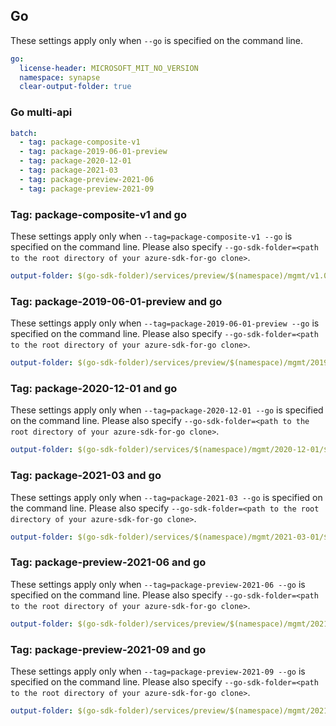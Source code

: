 ## Go

These settings apply only when `--go` is specified on the command line.

``` yaml $(go)
go:
  license-header: MICROSOFT_MIT_NO_VERSION
  namespace: synapse
  clear-output-folder: true
```

### Go multi-api

``` yaml $(go) && $(multiapi)
batch:
  - tag: package-composite-v1
  - tag: package-2019-06-01-preview
  - tag: package-2020-12-01
  - tag: package-2021-03
  - tag: package-preview-2021-06
  - tag: package-preview-2021-09
```

### Tag: package-composite-v1 and go

These settings apply only when `--tag=package-composite-v1 --go` is specified on the command line.
Please also specify `--go-sdk-folder=<path to the root directory of your azure-sdk-for-go clone>`.

``` yaml $(tag) == 'package-composite-v1' && $(go)
output-folder: $(go-sdk-folder)/services/preview/$(namespace)/mgmt/v1.0/$(namespace)
```

### Tag: package-2019-06-01-preview and go

These settings apply only when `--tag=package-2019-06-01-preview --go` is specified on the command line.
Please also specify `--go-sdk-folder=<path to the root directory of your azure-sdk-for-go clone>`.

``` yaml $(tag) == 'package-2019-06-01-preview' && $(go)
output-folder: $(go-sdk-folder)/services/preview/$(namespace)/mgmt/2019-06-01-preview/$(namespace)
```

### Tag: package-2020-12-01 and go

These settings apply only when `--tag=package-2020-12-01 --go` is specified on the command line.
Please also specify `--go-sdk-folder=<path to the root directory of your azure-sdk-for-go clone>`.

``` yaml $(tag) == 'package-2020-12-01' && $(go)
output-folder: $(go-sdk-folder)/services/$(namespace)/mgmt/2020-12-01/$(namespace)
```

### Tag: package-2021-03 and go

These settings apply only when `--tag=package-2021-03 --go` is specified on the command line.
Please also specify `--go-sdk-folder=<path to the root directory of your azure-sdk-for-go clone>`.

``` yaml $(tag) == 'package-2021-03' && $(go)
output-folder: $(go-sdk-folder)/services/$(namespace)/mgmt/2021-03-01/$(namespace)
```

### Tag: package-preview-2021-06 and go

These settings apply only when `--tag=package-preview-2021-06 --go` is specified on the command line.
Please also specify `--go-sdk-folder=<path to the root directory of your azure-sdk-for-go clone>`.

``` yaml $(tag) == 'package-preview-2021-06' && $(go)
output-folder: $(go-sdk-folder)/services/preview/$(namespace)/mgmt/2021-06-01-preview/$(namespace)
```

### Tag: package-preview-2021-09 and go

These settings apply only when `--tag=package-preview-2021-09 --go` is specified on the command line.
Please also specify `--go-sdk-folder=<path to the root directory of your azure-sdk-for-go clone>`.

``` yaml $(tag) == 'package-preview-2021-09' && $(go)
output-folder: $(go-sdk-folder)/services/preview/$(namespace)/mgmt/2021-09-01-preview/$(namespace)
```